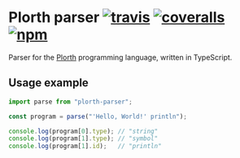 # Plorth parser [![travis][travis-image]][travis-url] [![coveralls][coveralls-image]][coveralls-url] [![npm][npm-image]][npm-url]

[travis-image]: https://img.shields.io/travis/RauliL/plorth-parser/master.svg
[travis-url]: https://travis-ci.org/RauliL/plorth-parser
[coveralls-image]: https://coveralls.io/repos/github/RauliL/plorth-parser/badge.svg?branch=master
[coveralls-url]: https://coveralls.io/github/RauliL/plorth-parser
[npm-image]: https://img.shields.io/npm/v/plorth-parser.svg
[npm-url]: https://npmjs.org/package/plorth-parser

Parser for the [Plorth] programming language, written in TypeScript.

[Plorth]: https://github.com/RauliL/plorth

## Usage example

```TypeScript
import parse from "plorth-parser";

const program = parse("'Hello, World!' println");

console.log(program[0].type); // "string"
console.log(program[1].type); // "symbol"
console.log(program[1].id);   // "println"
```
